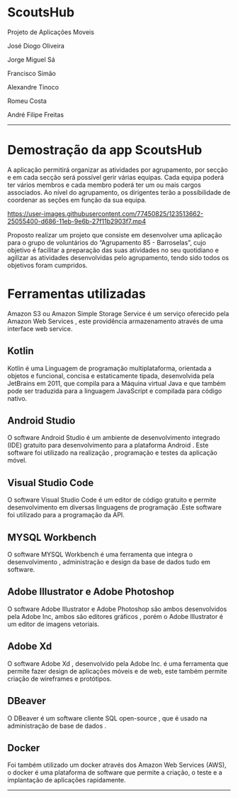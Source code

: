 # ScoutsHub

Projeto de Aplicações Moveis

José Diogo Oliveira

Jorge Miguel Sá

Francisco Simão

Alexandre Tinoco

Romeu Costa

André Filipe Freitas

_________________________________

# Demostração da app ScoutsHub

A aplicação permitirá organizar as atividades por agrupamento, por secção e em cada secção será possível gerir várias equipas. Cada equipa poderá ter vários membros e cada membro poderá ter um ou mais cargos associados. Ao nível do agrupamento, os dirigentes terão a possibilidade de coordenar as seções em função da sua equipa.

https://user-images.githubusercontent.com/77450825/123513662-25055400-d686-11eb-9e6b-27f11b2903f7.mp4


Proposto realizar um projeto que consiste em desenvolver uma aplicação para o grupo de voluntários do “Agrupamento 85 - Barroselas”, cujo objetivo é facilitar a preparação das suas atividades no seu quotidiano e agilizar as atividades desenvolvidas pelo agrupamento, tendo sido todos os objetivos foram cumpridos.

  # Ferramentas utilizadas
  Amazon S3 ou Amazon Simple Storage Service é um serviço oferecido pela Amazon Web Services , este providência  armazenamento através de uma interface web service.
  
  ## Kotlin
  Kotlin é uma Linguagem de programação multiplataforma, orientada a objetos e funcional, concisa e estaticamente tipada, desenvolvida pela JetBrains em 2011, que       compila para a Máquina virtual Java e que também pode ser traduzida para a linguagem JavaScript e compilada para código nativo.

  ## Android Studio
  O software Android Studio é um ambiente de desenvolvimento integrado (IDE) gratuito para desenvolvimento para a plataforma Android . Este software foi utilizado na realização , programação e testes da aplicação móvel.

  ## Visual Studio Code
  O software Visual Studio Code é um editor de código gratuito e permite desenvolvimento em diversas linguagens de programação .Este software foi utilizado para a programação da API. 

  ## MYSQL Workbench
  O software MYSQL Workbench é uma ferramenta que integra o desenvolvimento , administração e design da base de dados tudo em software.

  ## Adobe Illustrator e Adobe Photoshop
  O software Adobe Illustrator e Adobe Photoshop são ambos desenvolvidos pela Adobe Inc, ambos são editores gráficos , porém o Adobe Illustrator é um editor de imagens vetoriais.

  ## Adobe Xd
  O software Adobe Xd , desenvolvido pela Adobe Inc. é uma ferramenta que permite fazer design de aplicações móveis e de web, este também permite criação de wireframes e protótipos.

 ## DBeaver
  O DBeaver é um software cliente SQL open-source , que é usado na administração de base de dados .

 ## Docker
  Foi também utilizado um docker através dos Amazon Web Services (AWS), o docker é uma plataforma de software que permite a criação, o teste e a implantação de aplicações rapidamente.

_________________________________


